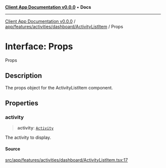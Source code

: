 [**Client App Documentation v0.0.0**](../../../../../../README.md) • **Docs**

***

[Client App Documentation v0.0.0](../../../../../../README.md) / [app/features/activities/dashboard/ActivityListItem](../README.md) / Props

# Interface: Props

Props

## Description

The props object for the ActivityListItem component.

## Properties

### activity

> **activity**: [`Activity`](../../../../../models/activity/interfaces/Activity.md)

The activity to display.

#### Source

[src/app/features/activities/dashboard/ActivityListItem.tsx:17](https://github.com/jimmykurian/Reactivities/blob/53b13a08b38b7d13db7685da19b0f30adc1de6b5/client-app/src/app/features/activities/dashboard/ActivityListItem.tsx#L17)
